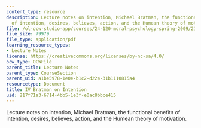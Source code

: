 ```yaml
---
content_type: resource
description: Lecture notes on intention, Michael Bratman, the functional benefits
  of intention, desires, believes, action, and the Humean theory of motivation.
file: /ol-ocw-studio-app/courses/24-120-moral-psychology-spring-2009/217f71a367144bb51e3fe0ac8bbce415_MIT24_120s09_lec04.pdf
file_size: 79979
file_type: application/pdf
learning_resource_types:
- Lecture Notes
license: https://creativecommons.org/licenses/by-nc-sa/4.0/
ocw_type: OCWFile
parent_title: Lecture Notes
parent_type: CourseSection
parent_uid: a1be5978-1e0e-b1c2-d224-31b1110815a4
resourcetype: Document
title: IV Bratman on Intention
uid: 217f71a3-6714-4bb5-1e3f-e0ac8bbce415
---
```

Lecture notes on intention, Michael Bratman, the functional benefits of intention, desires, believes, action, and the Humean theory of motivation.